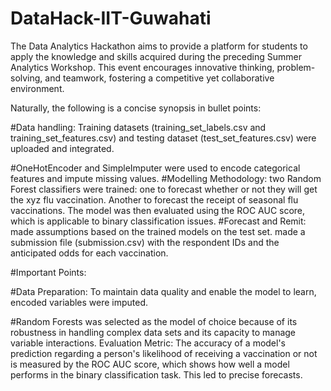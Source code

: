 # DataHack-IIT-Guwahati
The Data Analytics Hackathon aims to provide a platform for students to apply the knowledge and skills acquired during the preceding Summer Analytics Workshop. This event encourages innovative thinking, problem-solving, and teamwork, fostering a competitive yet collaborative environment.



Naturally, the following is a concise synopsis in bullet points:

#Data handling: Training datasets (training_set_labels.csv and training_set_features.csv) and testing dataset (test_set_features.csv) were uploaded and integrated.

#OneHotEncoder and SimpleImputer were used to encode categorical features and impute missing values.
#Modelling Methodology:
two Random Forest classifiers were trained: one to forecast whether or not they will get the xyz flu vaccination.
Another to forecast the receipt of seasonal flu vaccinations.
The model was then evaluated using the ROC AUC score, which is applicable to binary classification issues.
#Forecast and Remit:
made assumptions based on the trained models on the test set.
made a submission file (submission.csv) with the respondent IDs and the anticipated odds for each vaccination.

#Important Points:

#Data Preparation: To maintain data quality and enable the model to learn, encoded variables were imputed.

#Random Forests was selected as the model of choice because of its robustness in handling complex data sets and its capacity to manage variable interactions.
Evaluation Metric: The accuracy of a model's prediction regarding a person's likelihood of receiving a vaccination or not is measured by the ROC AUC score, which shows how well a model performs in the binary classification task. This led to precise forecasts.
